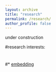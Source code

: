 ```yaml
---
layout: archive
title: "research"
permalink: /research/
author_profile: false
---
```


under construction

#research interests:
#
#* [embedding](embedding)
